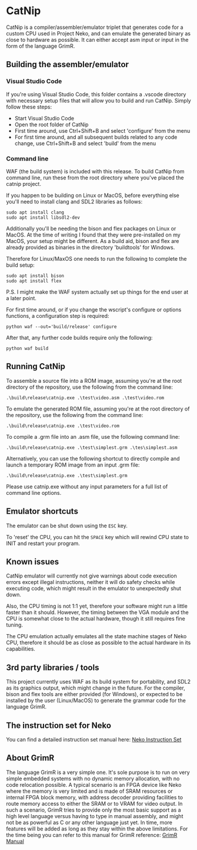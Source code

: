 # CatNip

CatNip is a compiler/assembler/emulator triplet that generates code for a custom CPU used in Project Neko, and can emulate the generated binary as close to hardware as possible. It can either accept asm input or input in the form of the language GrimR.

## Building the assembler/emulator

### Visual Studio Code
If you're using Visual Studio Code, this folder contains a .vscode directory with necessary setup files that will allow you to build and run CatNip. Simply follow these steps:

* Start Visual Studio Code
* Open the root folder of CatNip
* First time around, use Ctrl+Shift+B and select 'configure' from the menu
* For first time around, and all subsequent builds related to any code change, use Ctrl+Shift+B and select 'build' from the menu

### Command line
WAF (the build system) is included with this release. To build CatNip from command line, run these from the root directory where you've placed the catnip project.

If you happen to be building on Linux or MacOS, before everything else you'll need to install clang and SDL2 libraries as follows:
```
sudo apt install clang
sudo apt install libsdl2-dev
```

Additionally you'll be needing the bison and flex packages on Linux or MacOS. At the time of writing I found that they were pre-installed on my MacOS, your setup might be different. As a build aid, bison and flex are already provided as binaries in the directory 'buildtools' for Windows.

Therefore for Linux/MaxOS one needs to run the following to complete the build setup:
```
sudo apt install bison
sudo apt install flex
```

P.S. I might make the WAF system actually set up things for the end user at a later point.

For first time around, or if you change the wscript's configure or options functions, a configuration step is required:
```
python waf --out='build/release' configure
```

After that, any further code builds require only the following:
```
python waf build
```

## Running CatNip

To assemble a source file into a ROM image, assuming you're at the root directory of the repository, use the following from the command line:

```
.\build\release\catnip.exe .\test\video.asm .\test\video.rom
```

To emulate the generated ROM file, assuming you're at the root directory of the repository, use the following from the command line:

```
.\build\release\catnip.exe .\test\video.rom
```

To compile a .grm file into an .asm file, use the following command line:

```
.\build\release\catnip.exe .\test\simplest.grm .\tes\simplest.asm
```

Alternatively, you can use the following shortcut to directly compile and launch a temporary ROM image from an input .grm file:

```
.\build\release\catnip.exe .\test\simplest.grm
```

Please use catnip.exe without any input parameters for a full list of command line options.

## Emulator shortcuts

The emulator can be shut down using the `ESC` key.

To 'reset' the CPU, you can hit the `SPACE` key which will rewind CPU state to INIT and restart your program.

## Known issues

CatNip emulator will currently not give warnings about code execution errors except illegal instructions, neither it will do safety checks while executing code, which might result in the emulator to unexpectedly shut down.

Also, the CPU timing is not 1:1 yet, therefore your software might run a little faster than it should. However, the timing between the VGA module and the CPU is somewhat close to the actual hardware, though it still requires fine tuning.

The CPU emulation actually emulates all the state machine stages of Neko CPU, therefore it should be as close as possible to the actual hardware in its capabilities.

## 3rd party libraries / tools

This project currently uses WAF as its build system for portability, and SDL2 as its graphics output, which might change in the future. For the compiler, bison and flex tools are either provided (for Windows), or expected to be installed by the user (Linux/MacOS) to generate the grammar code for the language GrimR.

## The instruction set for Neko

You can find a detailed instruction set manual here: [Neko Instruction Set](https://github.com/ecilasun/catnip/blob/master/INSTRUCTION_SET.md)

## About GrimR

The language GrimR is a very simple one. It's sole purpose is to run on very simple embedded systems with no dynamic memory allocation, with no code relocation possible. A typical scenario is an FPGA device like Neko where the memory is very limited and is made of SRAM resources or internal FPGA block memory, with address decoder providing facilities to route memory access to either the SRAM or to VRAM for video output.
In such a scenario, GrimR tries to provide only the most basic support as a high level language versus having to type in manual assembly, and might not be as powerful as C or any other language just yet.
In time, more features will be added as long as they stay within the above limitations.
For the time being you can refer to this manual for GrimR reference: [GrimR Manual](https://github.com/ecilasun/catnip/blob/master/GRIMR.md)

